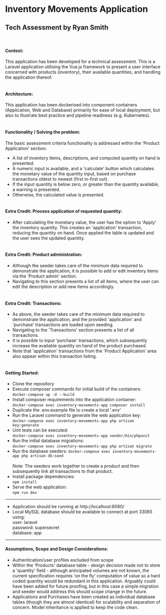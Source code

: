 # Inventory Movements Application
## Tech Assessment by Ryan Smith
<br>


#### Context:
This application has been developed for a technical assessment. This is a Laravel application utilising the Vue.js framework to present a user interface concerned with products (inventory), their available quantities, and handling the application thereof.
<br><br>
#### Architecture:
This application has been dockerised into component containers (Application, Web and Database) primarily for ease of local deployment, but also to illustrate best practice and pipeline readiness (e.g. Kubernetes).
<br><br>

#### Functionality / Solving the problem:
The basic assessment criteria functionality is addressed within the 'Product Application' section:
* A list of inventory items, descriptions, and computed quantity on hand is presented.
* A numeric input is available, and a 'calculate' button which calculates the monetary value of the quantity input, based on purchase transactions oldest to newest (first in-first out).
* If the input quantity is below zero, or greater than the quantity available, a warning is presented.
* Otherwise, the calculated value is presented.
<br><br>
  
#### Extra Credit: Process application of requested quantity:
* After calculating the monetary value, the user has the option to 'Apply' the inventory quantity. This creates an 'application' transaction, reducing the quantity on hand. Once applied the table is updated and the user sees the updated quantity.
<br><br>

#### Extra Credit: Product administration:
* Although the seeder takes care of the minimum data required to demonstrate the application, it is possible to add or edit inventory items via the 'Product admin' section.
* Navigating to this section presents a list of all items, where the user can edit the description or add new items accordingly.
<br><br>

#### Extra Credit: Transactions:
* As above, the seeder takes care of the minimum data required to demonstrate the application, and the provided 'application' and 'purchase' transactions are loaded upon seeding.
* Navigating to the 'Transactions' section presents a list of all transactions.
* It is possible to input 'purchase' transactions, which subsequently increase the available quantity on hand of the product purchased.
* Note that 'application' transactions from the 'Product Application' area also appear within this transaction listing.
<br><br>

#### Getting Started:

* Clone the repository
* Execute composer commands for initial build of the containers:<br>
    `docker-compose up -d --build`
* Install composer requirements into the application container:<br>
    `docker-compose exec inventory-movements-app composer install`
* Duplicate the .env.example file to create a local '.env'
* Run the Laravel command to generate the web application key:<br>
    `docker-compose exec inventory-movements-app php artisan key:generate`
* Unit tests can be executed:<br>
  `docker-compose exec inventory-movements-app vendor/bin/phpunit`
* Run the initial database migrations:<br>
    `docker-compose exec inventory-movements-app php artisan migrate`<br>
* Run the database seeders:
    `docker-compose exec inventory-movements-app php artisan db:seed`<br><br>
  Note: The seeders work together to create a product and then subsequently link all transactions to that product.
* Install package dependencies:<br>
  `npm install`
* Serve the web application:<br>
    `npm run dev`
  
---
* Application should be running at http://localhost:8080/
* Local MySQL database should be available to connect at port 33065 using:<br> user: laravel<br> password: supersecret<br> database: app 
---
#### Assumptions, Scope and Design Considerations:
* Authentication/user profiles excluded from scope
* Within the 'Products' database table - design decision made not to store a 'quantity' field - although anticipated volumes are not known, the current specification requires 'on the fly' computation of value so a hard coded quantity would be redundant in this application. Arguably could have been added for future proofing, but in this case a simple migration and seeder would address this should scope change in the future.
* Applications and Purchases have been created as individual database tables (though they are almost identical) for scalability and separation of concern. Model inheritance is applied to keep the code clean.

